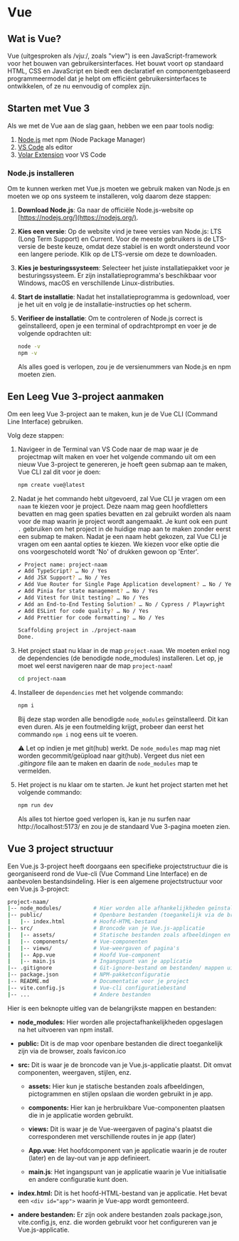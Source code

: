 # Vue

## Wat is Vue?

Vue (uitgesproken als /vjuː/, zoals "view") is een JavaScript-framework voor het bouwen van gebruikersinterfaces. Het bouwt voort op standaard HTML, CSS en JavaScript en biedt een declaratief en componentgebaseerd programmeermodel dat je helpt om efficiënt gebruikersinterfaces te ontwikkelen, of ze nu eenvoudig of complex zijn.

## Starten met Vue 3

Als we met de Vue aan de slag gaan, hebben we een paar tools nodig:

1. [Node.js](https://nodejs.org/en/) met npm (Node Package Manager)
2. [VS Code](https://code.visualstudio.com/) als editor
3. [Volar Extension](https://marketplace.visualstudio.com/items?itemName=Vue.volar) voor VS Code

### Node.js installeren

Om te kunnen werken met Vue.js moeten we gebruik maken van Node.js en moeten we op ons systeem te installeren, volg daarom deze stappen:

1. **Download Node.js**: Ga naar de officiële Node.js-website op [https://nodejs.org/](https://nodejs.org/).

2. **Kies een versie**: Op de website vind je twee versies van Node.js: LTS (Long Term Support) en Current. Voor de meeste gebruikers is de LTS-versie de beste keuze, omdat deze stabiel is en wordt ondersteund voor een langere periode. Klik op de LTS-versie om deze te downloaden.

3. **Kies je besturingssysteem**: Selecteer het juiste installatiepakket voor je besturingssysteem. Er zijn installatieprogramma's beschikbaar voor Windows, macOS en verschillende Linux-distributies.

4. **Start de installatie**: Nadat het installatieprogramma is gedownload, voer je het uit en volg je de installatie-instructies op het scherm.

5. **Verifieer de installatie**: Om te controleren of Node.js correct is geïnstalleerd, open je een terminal of opdrachtprompt en voer je de volgende opdrachten uit:
   ```bash
   node -v
   npm -v
   ```
   Als alles goed is verlopen, zou je de versienummers van Node.js en npm moeten zien.

## Een Leeg Vue 3-project aanmaken

Om een leeg Vue 3-project aan te maken, kun je de Vue CLI (Command Line Interface) gebruiken.

Volg deze stappen:

1.  Navigeer in de Terminal van VS Code naar de map waar je de projectmap wilt maken en voer het volgende commando uit om een nieuw Vue 3-project te genereren, je hoeft geen submap aan te maken, Vue CLI zal dit voor je doen:

    ```bash
    npm create vue@latest
    ```

2.  Nadat je het commando hebt uitgevoerd, zal Vue CLI je vragen om een `naam` te kiezen voor je project. Deze naam mag geen hoofdletters bevatten en mag geen spaties bevatten en zal gebruikt worden als naam voor de map waarin je project wordt aangemaakt. Je kunt ook een punt `.` gebruiken om het project in de huidige map aan te maken zonder eerst een submap te maken.
    Nadat je een naam hebt gekozen, zal Vue CLI je vragen om een aantal opties te kiezen. We kiezen voor elke optie die ons voorgeschoteld wordt 'No' of drukken gewoon op 'Enter'.

    ```bash
    ✔ Project name: project-naam
    ✔ Add TypeScript? … No / Yes
    ✔ Add JSX Support? … No / Yes
    ✔ Add Vue Router for Single Page Application development? … No / Yes
    ✔ Add Pinia for state management? … No / Yes
    ✔ Add Vitest for Unit testing? … No / Yes
    ✔ Add an End-to-End Testing Solution? … No / Cypress / Playwright
    ✔ Add ESLint for code quality? … No / Yes
    ✔ Add Prettier for code formatting? … No / Yes

    Scaffolding project in ./project-naam
    Done.
    ```

3.  Het project staat nu klaar in de map `project-naam`. We moeten enkel nog de dependencies (de benodigde node_modules) installeren. Let op, je moet wel eerst navigeren naar de map `project-naam`!

    ```bash
    cd project-naam
    ```

4.  Installeer de `dependencies` met het volgende commando:

    ```bash
    npm i
    ```

    Bij deze stap worden alle benodigde `node_modules` geïnstalleerd. Dit kan even duren.
    Als je een foutmelding krijgt, probeer dan eerst het commando `npm i` nog eens uit te voeren.

    ⚠️ Let op indien je met git(hub) werkt. De `node_modules` map mag niet worden gecommit/geüpload naar git(hub). Vergeet dus niet een _.gitingore_ file aan te maken en daarin de `node_modules` map te vermelden.

5.  Het project is nu klaar om te starten. Je kunt het project starten met het volgende commando:

    ```bash
    npm run dev
    ```

    Als alles tot hiertoe goed verlopen is, kan je nu surfen naar http://localhost:5173/ en zou je de standaard Vue 3-pagina moeten zien.

## Vue 3 project structuur

Een Vue.js 3-project heeft doorgaans een specifieke projectstructuur die is georganiseerd rond de Vue-cli (Vue Command Line Interface) en de aanbevolen bestandsindeling. Hier is een algemene projectstructuur voor een Vue.js 3-project:

```bash
project-naam/
|-- node_modules/          # Hier worden alle afhankelijkheden geïnstalleerd
|-- public/                # Openbare bestanden (toegankelijk via de browser)
|   |-- index.html         # Hoofd-HTML-bestand
|-- src/                   # Broncode van je Vue.js-applicatie
|   |-- assets/            # Statische bestanden zoals afbeeldingen en stijlen
|   |-- components/        # Vue-componenten
|   |-- views/             # Vue-weergaven of pagina's
|   |-- App.vue            # Hoofd Vue-component
|   |-- main.js            # Ingangspunt van je applicatie
|-- .gitignore             # Git-ignore-bestand om bestanden/ mappen uit te sluiten van versiebeheer
|-- package.json           # NPM-pakketconfiguratie
|-- README.md              # Documentatie voor je project
|-- vite.config.js         # Vue-cli configuratiebestand
|-- ...                    # Andere bestanden
```

Hier is een beknopte uitleg van de belangrijkste mappen en bestanden:

- **node_modules:** Hier worden alle projectafhankelijkheden opgeslagen na het uitvoeren van npm install.

- **public:** Dit is de map voor openbare bestanden die direct toegankelijk zijn via de browser, zoals favicon.ico

- **src:** Dit is waar je de broncode van je Vue.js-applicatie plaatst. Dit omvat componenten, weergaven, stijlen, enz.

  - **assets:** Hier kun je statische bestanden zoals afbeeldingen, pictogrammen en stijlen opslaan die worden gebruikt in je app.

  - **components:** Hier kan je herbruikbare Vue-componenten plaatsen die in je applicatie worden gebruikt.

  - **views:** Dit is waar je de Vue-weergaven of pagina's plaatst die corresponderen met verschillende routes in je app (later)

  - **App.vue**: Het hoofdcomponent van je applicatie waarin je de router (later) en de lay-out van je app definieert.

  - **main.js**: Het ingangspunt van je applicatie waarin je Vue initialisatie en andere configuratie kunt doen.

- **index.html:** Dit is het hoofd-HTML-bestand van je applicatie. Het bevat een `<div id="app">` waarin je Vue-app wordt gemonteerd.

- **andere bestanden:** Er zijn ook andere bestanden zoals package.json, vite.config.js, enz. die worden gebruikt voor het configureren van je Vue.js-applicatie.
